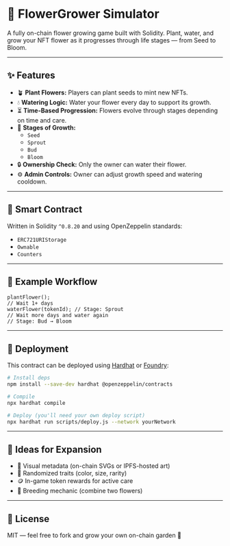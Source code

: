 # 🌸 FlowerGrower Simulator           
           
A fully on-chain flower growing game built with Solidity. Plant, water, and grow your NFT flower as it progresses through life stages — from Seed to Bloom.     
        
---       
       
## ✨ Features   
        
- 🪴 **Plant Flowers:** Players can plant seeds to mint new NFTs.     
- 💧 **Watering Logic:** Water your flower every day to support its growth.      
- ⏳ **Time-Based Progression:** Flowers evolve through stages depending on time and care.   
- 🌼 **Stages of Growth:** 
  - `Seed`    
  - `Sprout`   
  - `Bud`  
  - `Bloom`   
- 🔒 **Ownership Check:** Only the owner can water their flower.    
- ⚙️ **Admin Controls:** Owner can adjust growth speed and watering cooldown.   
   
---   
   
## 🧱 Smart Contract  
Written in Solidity `^0.8.20` and using OpenZeppelin standards:  
- `ERC721URIStorage`
- `Ownable`  
- `Counters`

---

## 🧪 Example Workflow
```solidity
plantFlower();
// Wait 1+ days
waterFlower(tokenId); // Stage: Sprout
// Wait more days and water again
// Stage: Bud → Bloom
```

---

## 🔧 Deployment
This contract can be deployed using [Hardhat](https://hardhat.org) or [Foundry](https://book.getfoundry.sh/):

```bash
# Install deps
npm install --save-dev hardhat @openzeppelin/contracts

# Compile
npx hardhat compile

# Deploy (you'll need your own deploy script)
npx hardhat run scripts/deploy.js --network yourNetwork
```

---

## 🧠 Ideas for Expansion
- 🌿 Visual metadata (on-chain SVGs or IPFS-hosted art)
- 🌈 Randomized traits (color, size, rarity)
- 🪙 In-game token rewards for active care
- 🧬 Breeding mechanic (combine two flowers)

---

## 📜 License
MIT — feel free to fork and grow your own on-chain garden 🌸
